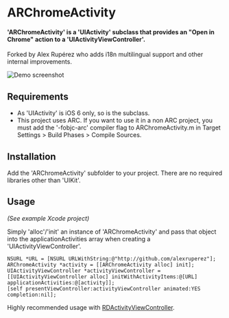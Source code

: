 # ARChromeActivity

#### 'ARChromeActivity' is a 'UIActivity' subclass that provides an "Open in Chrome" action to a 'UIActivityViewController'.
Forked by Alex Rupérez who adds i18n multilingual support and other internal improvements. 

![Demo screenshot](https://raw.github.com/alexruperez/ARChromeActivity/master/screenshot.png)

## Requirements
- As 'UIActivity' is iOS 6 only, so is the subclass.
- This project uses ARC. If you want to use it in a non ARC project, you must add the '-fobjc-arc' compiler flag to ARChromeActivity.m in Target Settings > Build Phases > Compile Sources.

## Installation
Add the 'ARChromeActivity' subfolder to your project. There are no required libraries other than 'UIKit'.

## Usage
_(See example Xcode project)_

Simply 'alloc'/'init' an instance of 'ARChromeActivity' and pass that object into the applicationActivities array when creating a 'UIActivityViewController'.

    NSURL *URL = [NSURL URLWithString:@"http://github.com/alexruperez"];
    ARChromeActivity *activity = [[ARChromeActivity alloc] init];
    UIActivityViewController *activityViewController = [[UIActivityViewController alloc] initWithActivityItems:@[URL] applicationActivities:@[activity]];
    [self presentViewController:activityViewController animated:YES completion:nil];

Highly recommended usage with [RDActivityViewController](https://github.com/rdougan/RDActivityViewController).
